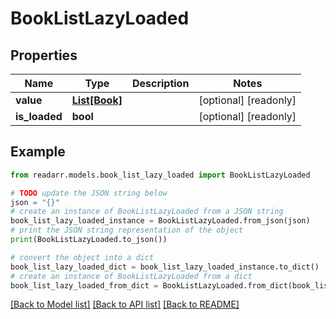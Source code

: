 # BookListLazyLoaded


## Properties

Name | Type | Description | Notes
------------ | ------------- | ------------- | -------------
**value** | [**List[Book]**](Book.md) |  | [optional] [readonly] 
**is_loaded** | **bool** |  | [optional] [readonly] 

## Example

```python
from readarr.models.book_list_lazy_loaded import BookListLazyLoaded

# TODO update the JSON string below
json = "{}"
# create an instance of BookListLazyLoaded from a JSON string
book_list_lazy_loaded_instance = BookListLazyLoaded.from_json(json)
# print the JSON string representation of the object
print(BookListLazyLoaded.to_json())

# convert the object into a dict
book_list_lazy_loaded_dict = book_list_lazy_loaded_instance.to_dict()
# create an instance of BookListLazyLoaded from a dict
book_list_lazy_loaded_from_dict = BookListLazyLoaded.from_dict(book_list_lazy_loaded_dict)
```
[[Back to Model list]](../README.md#documentation-for-models) [[Back to API list]](../README.md#documentation-for-api-endpoints) [[Back to README]](../README.md)


